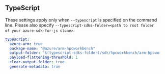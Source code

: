 ## TypeScript

These settings apply only when `--typescript` is specified on the command line.
Please also specify `--typescript-sdks-folder=<path to root folder of your azure-sdk-for-js clone>`.

``` yaml $(typescript)
typescript:
  azure-arm: true
  package-name: "@azure/arm-hpcworkbench"
  output-folder: "$(typescript-sdks-folder)/sdk/hpcworkbench/arm-hpcworkbench"
  payload-flattening-threshold: 1
  clear-output-folder: true
  generate-metadata: true
```
